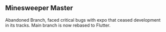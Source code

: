 ## Minesweeper Master

Abandoned Branch, faced critical bugs with expo that ceased development in its tracks. Main branch is now rebased to Flutter.
